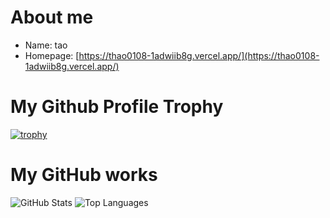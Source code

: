 # About me

- Name: tao
- Homepage: [https://thao0108-1adwiib8g.vercel.app/](https://thao0108-1adwiib8g.vercel.app/)

# My Github Profile Trophy

[![trophy](https://github-profile-trophy.vercel.app/?username=thao0108)](https://github.com/thao0108/thao0108)

# My GitHub works

![GitHub Stats](https://github-readme-stats.vercel.app/api?username=thao0108&count_private=true&show_icons=true&theme=radical)
![Top Languages](https://github-readme-stats.vercel.app/api/top-langs/?username=thao0108&layout=compact&theme=radical)

